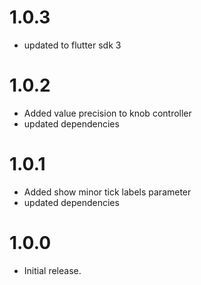 # 1.0.3
* updated to flutter sdk 3

# 1.0.2
* Added value precision to knob controller
* updated dependencies

# 1.0.1
* Added show minor tick labels parameter
* updated dependencies

# 1.0.0
* Initial release.